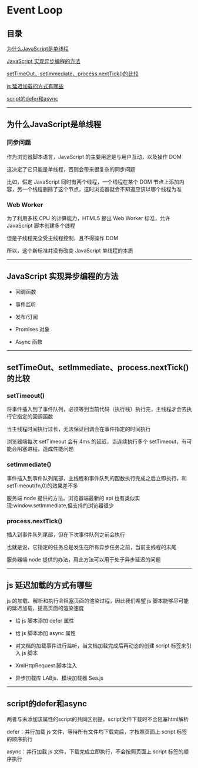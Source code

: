 # Event Loop

## 目录

[为什么JavaScript是单线程](#jump1)

[JavaScript 实现异步编程的方法](#jump2)

[setTimeOut、setImmediate、process.nextTick()的比较](#jump3)

[js 延迟加载的方式有哪些](#jump4)

[script的defer和async](#jump5)

[](#jump)

[](#jump)

[](#jump)

---	

<span id="jump1"></span>

## 为什么JavaScript是单线程

### 同步问题

作为浏览器脚本语言，JavaScript 的主要用途是与用户互动，以及操作 DOM

这决定了它只能是单线程，否则会带来很复杂的同步问题

比如，假定 JavaScript 同时有两个线程，一个线程在某个 DOM 节点上添加内容，另一个线程删除了这个节点，这时浏览器就会不知道应该以哪个线程为准

### Web Worker

为了利用多核 CPU 的计算能力，HTML5 提出 Web Worker 标准，允许 JavaScript 脚本创建多个线程

但是子线程完全受主线程控制，且不得操作 DOM

所以，这个新标准并没有改变 JavaScript 单线程的本质

---

<span id="jump2"></span>

## JavaScript 实现异步编程的方法

- 回调函数

- 事件监听

- 发布/订阅

- Promises 对象

- Async 函数

---

<span id="jump3"></span>

## setTimeOut、setImmediate、process.nextTick()的比较

### setTimeout()

将事件插入到了事件队列，必须等到当前代码（执行栈）执行完，主线程才会去执行它指定的回调函数

当主线程时间执行过长，无法保证回调会在事件指定的时间执行

浏览器端每次 setTimeout 会有 4ms 的延迟，当连续执行多个 setTimeout，有可能会阻塞进程，造成性能问题

### setImmediate()

事件插入到事件队列尾部，主线程和事件队列的函数执行完成之后立即执行，和 setTimeout(fn,0)的效果差不多

服务端 node 提供的方法。浏览器端最新的 api 也有类似实现:window.setImmediate,但支持的浏览器很少

### process.nextTick()

插入到事件队列尾部，但在下次事件队列之前会执行

也就是说，它指定的任务总是发生在所有异步任务之前，当前主线程的末尾

服务器端 node 提供的办法，用此方法可以用于处于异步延迟的问题

---

<span id="jump4"></span>

##  js 延迟加载的方式有哪些

js 的加载、解析和执行会阻塞页面的渲染过程，因此我们希望 js 脚本能够尽可能的延迟加载，提高页面的渲染速度

- 给 js 脚本添加 defer 属性

- 给 js 脚本添加 async 属性

- 对文档的加载事件进行监听，当文档加载完成后再动态的创建 script 标签来引入 js 脚本

- XmlHttpRequest 脚本注入

- 异步加载库 LABjs、模块加载器 Sea.js

---

<span id="jump5"></span>

## script的defer和async

两者与未添加该属性的script的共同区别是，script文件下载时不会阻塞html解析

defer：并行加载 js 文件，等待所有文件均下载完后，才按照页面上 script 标签的顺序执行

async：并行加载 js 文件，下载完成立即执行，不会按照页面上 script 标签的顺序执行
